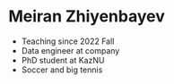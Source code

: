 # Meiran Zhiyenbayev

* Teaching since 2022 Fall
* Data engineer at company
* PhD student at KazNU
* Soccer and big tennis

